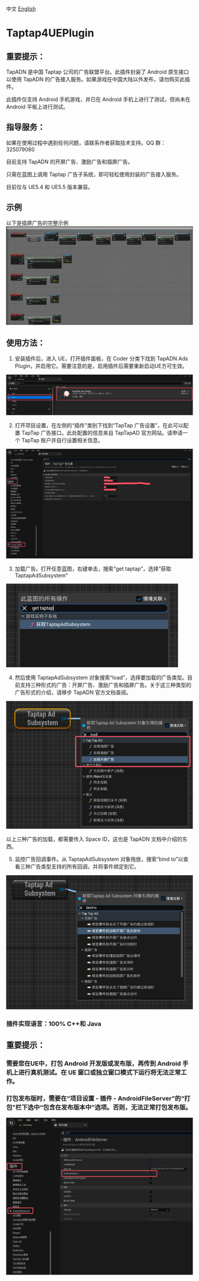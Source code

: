 中文 <a href="README_en.md">English</a>

# Taptap4UEPlugin
## 重要提示：

TapADN 是中国 Taptap 公司的广告联盟平台。此插件封装了 Android 原生接口以使用 TapADN 的广告接入服务。如果游戏在中国大陆以外发布，请勿购买此插件。

此插件仅支持 Android 手机游戏，并已在 Android 手机上进行了测试，但尚未在 Android 平板上进行测试。

## 指导服务：

如果在使用过程中遇到任何问题，请联系作者获取技术支持。QQ 群：325079080

目前支持 TapADN 的开屏广告、激励广告和插屏广告。

只需在蓝图上调用 Taptap 广告子系统，即可轻松使用封装的广告接入服务。

目前仅与 UE5.4 和 UE5.5 版本兼容。

## 示例
以下是插屏广告的完整示例
<img src="images/cn/eg.png"/>

## 使用方法：

1. 安装插件后，进入 UE，打开插件面板，在 Coder 分类下找到 TapADN Ads Plugin，并启用它。需要注意的是，启用插件后需要重新启动UE方可生效。

<img src="images/cn/plugin.png"/>

2. 打开项目设置，在左侧的“插件”类别下找到“TapTap 广告设置”，在此可以配置 TapTap 广告接口。此处配置的信息来自 TapTapAD 官方网站。请申请一个 TapTap 账户并自行设置相关信息。

<img src="images/cn/settings.png" />

3. 加载广告。打开任意蓝图，右键单击，搜索“get taptap”，选择“获取 TaptapAdSubsystem”

<img src="images/cn/gettaptap.png" />

4. 然后使用 TaptapAdSubsystem 对象搜索“load”，选择要加载的广告类型。目前支持三种形式的广告：开屏广告、激励广告和插屏广告。关于这三种类型的广告形式的介绍，请移步 TapADN 官方文档查阅。

<img src="images/cn/load.png" />

以上三种广告的加载，都需要传入 Space ID，这也是 TapADN 文档中介绍的东西。


5. 监控广告回调事件。从 TaptapAdSubsystem 对象拖放，搜索“bind to”以查看三种广告类型支持的所有回调，并将事件绑定到它。

<img src="images/cn/bindto.png"/>

### 插件实现语言：100% C++和 Java

## 重要提示：

### 需要您在UE中，打包 Android 开发版或发布版，再传到 Android 手机上进行真机测试。在 UE 窗口或独立窗口模式下运行将无法正常工作。

### 打包发布版时，需要在“项目设置 - 插件 - AndroidFileServer”的“打包”栏下选中“包含在发布版本中”选项。否则，无法正常打包发布版。

<img src="images/cn/android_file_server.png" />
